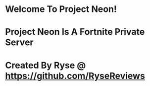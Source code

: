 # Welcome To Project Neon!

# Project Neon Is A Fortnite Private Server

# Created By Ryse @ https://github.com/RyseReviews
